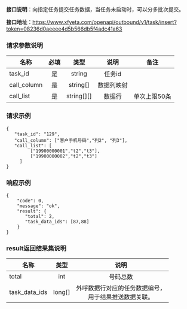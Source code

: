 **接口说明**：向指定任务提交任务数据，当任务未启动时，可以分多批次提交。

**接口地址**：https://www.xfyeta.com/openapi/outbound/v1/task/insert?token=08236d0aeeee4d5b566db5f4adc41a63


### 请求参数说明

| 名称        | 必填 |    类型    |    说明    |     备注     |
| ----------- | :--: | :--------: | :--------: | :----------: |
| task_id     |  是  |   string   |   任务id   |              |
| call_column |  是  |  string[]  | 数据列映射 |              |
| call_list   |  是  | string[][] |   数据行   | 单次上限50条 |

### 请求示例

~~~
{
   "task_id": "129",
   "call_column": ["客户手机号码","列2", "列3"],
   "call_list": [
         ["19900000001","t2","t3"],
         ["19900000002","t2","t3"]
     ]
}
~~~

### 响应示例

~~~
{
    "code": 0,  
    "message": "ok",  
    "result": {
       "total": 2,
       "task_data_ids": [87,88]
    }  
}
~~~

### result返回结果集说明

| 名称          |  类型  |                         说明                         |
| ------------- | :----: | :--------------------------------------------------: |
| total         |  int   |                       号码总数                       |
| task_data_ids | long[] | 外呼数据行对应的任务数据编号，<br>用于结果推送数据关联。 |